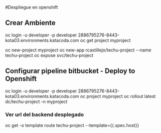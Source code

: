#Despliegue en openshift
## Crear Ambiente
oc login -u developer -p developer  2886795276-8443-kota03.environments.katacoda.com
oc get project myproject

oc new-project myproject
oc new-app rcastillejo/techu-project --name techu-project
oc expose svc/techu-project

## Configurar pipeline bitbucket - Deploy to Openshift
oc login -u developer -p developer  2886795276-8443-kota03.environments.katacoda.com
oc project myproject
oc rollout latest dc/techu-project -n myproject
### Ver url del backend desplegado
oc get -o template route techu-project --template={{.spec.host}}
